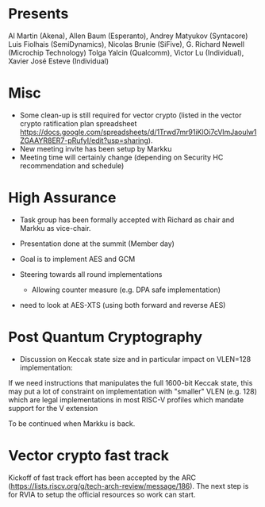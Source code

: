 # Presents

Al Martin (Akena), 
Allen Baum (Esperanto),
Andrey Matyukov (Syntacore)
Luis Fiolhais (SemiDynamics), 
Nicolas Brunie (SiFive),
G. Richard Newell (Microchip Technology)
Tolga Yalcin (Qualcomm), 
Victor Lu (Individual),
Xavier José Esteve (Individual)


# Misc

- Some clean-up is still required for vector crypto (listed in the vector crypto ratification plan spreadsheet https://docs.google.com/spreadsheets/d/1Trwd7mr91iKlOi7cVlmJaoulw1ZGAAYR8ER7-pRufyI/edit?usp=sharing).
- New meeting invite has been setup by Markku
- Meeting time will certainly change (depending on Security HC recommendation and schedule)


# High Assurance

- Task group has been formally accepted with Richard as chair and Markku as vice-chair.
- Presentation done at the summit (Member day)


- Goal is to implement AES and GCM
- Steering towards all round implementations
    - Allowing counter measure (e.g. DPA safe implementation)
- need to look at AES-XTS (using both forward and reverse AES)

# Post Quantum Cryptography

- Discussion on Keccak state size and in particular impact on VLEN=128 implementation:

If we need instructions that manipulates the full 1600-bit Keccak state, this may put a lot of constraint on implementation with "smaller" VLEN (e.g. 128) which are legal implementations in most RISC-V profiles which mandate support for the V extension

To be continued when Markku is back.

# Vector crypto fast track

Kickoff of fast track effort has been accepted by the ARC (https://lists.riscv.org/g/tech-arch-review/message/186). The next step is for RVIA to setup the official resources so work can start. 



